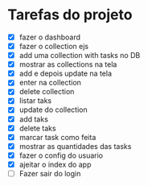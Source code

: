 # Tarefas do projeto

- [x] fazer o dashboard
- [x] fazer o collection ejs
- [x] add uma collection with tasks no DB
- [x] mostrar as collections na tela
- [x] add e depois update na tela
- [x] enter na collection
- [x] delete collection
- [x] listar taks
- [x] update do collection
- [x] add taks
- [x] delete taks
- [x] marcar task como feita
- [x] mostrar as quantidades das tasks
- [x] fazer o config do usuario
- [x] ajeitar o index do app
- [ ] Fazer sair do login